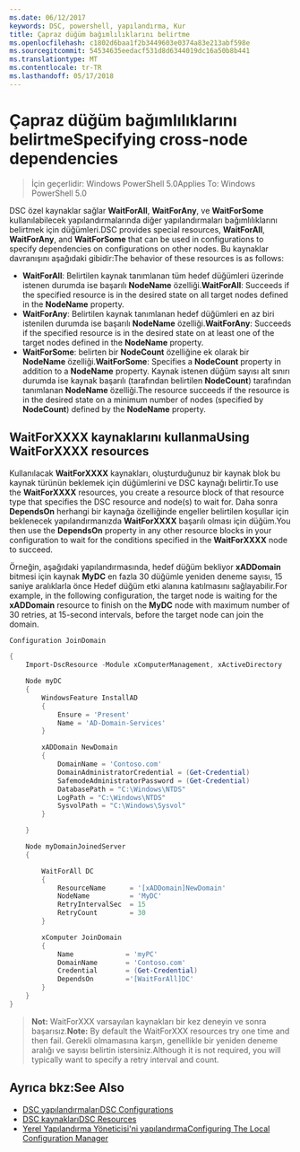 ```yaml
---
ms.date: 06/12/2017
keywords: DSC, powershell, yapılandırma, Kur
title: Çapraz düğüm bağımlılıklarını belirtme
ms.openlocfilehash: c1802d6baa1f2b3449603e0374a83e213abf598e
ms.sourcegitcommit: 54534635eedacf531d8d6344019dc16a50b8b441
ms.translationtype: MT
ms.contentlocale: tr-TR
ms.lasthandoff: 05/17/2018
---
```

# <a name="specifying-cross-node-dependencies"></a><span data-ttu-id="8e0ac-103">Çapraz düğüm bağımlılıklarını belirtme</span><span class="sxs-lookup"><span data-stu-id="8e0ac-103">Specifying cross-node dependencies</span></span>

> <span data-ttu-id="8e0ac-104">İçin geçerlidir: Windows PowerShell 5.0</span><span class="sxs-lookup"><span data-stu-id="8e0ac-104">Applies To: Windows PowerShell 5.0</span></span>

<span data-ttu-id="8e0ac-105">DSC özel kaynaklar sağlar **WaitForAll**, **WaitForAny**, ve **WaitForSome** kullanılabilecek yapılandırmalarında diğer yapılandırmaları bağımlılıklarını belirtmek için düğümleri.</span><span class="sxs-lookup"><span data-stu-id="8e0ac-105">DSC provides special resources, **WaitForAll**, **WaitForAny**, and **WaitForSome** that can be used in configurations to specify dependencies on configurations on other nodes.</span></span> <span data-ttu-id="8e0ac-106">Bu kaynaklar davranışını aşağıdaki gibidir:</span><span class="sxs-lookup"><span data-stu-id="8e0ac-106">The behavior of these resources is as follows:</span></span>

* <span data-ttu-id="8e0ac-107">**WaitForAll**: Belirtilen kaynak tanımlanan tüm hedef düğümleri üzerinde istenen durumda ise başarılı **NodeName** özelliği.</span><span class="sxs-lookup"><span data-stu-id="8e0ac-107">**WaitForAll**: Succeeds if the specified resource is in the desired state on all target nodes defined in the **NodeName** property.</span></span>
* <span data-ttu-id="8e0ac-108">**WaitForAny**: Belirtilen kaynak tanımlanan hedef düğümleri en az biri istenilen durumda ise başarılı **NodeName** özelliği.</span><span class="sxs-lookup"><span data-stu-id="8e0ac-108">**WaitForAny**: Succeeds if the specified resource is in the desired state on at least one of the target nodes defined in the **NodeName** property.</span></span>
* <span data-ttu-id="8e0ac-109">**WaitForSome**: belirten bir **NodeCount** özelliğine ek olarak bir **NodeName** özelliği.</span><span class="sxs-lookup"><span data-stu-id="8e0ac-109">**WaitForSome**: Specifies a **NodeCount** property in addition to a **NodeName** property.</span></span> <span data-ttu-id="8e0ac-110">Kaynak istenen düğüm sayısı alt sınırı durumda ise kaynak başarılı (tarafından belirtilen **NodeCount**) tarafından tanımlanan **NodeName** özelliği.</span><span class="sxs-lookup"><span data-stu-id="8e0ac-110">The resource succeeds if the resource is in the desired state on a minimum number of nodes (specified by **NodeCount**) defined by the **NodeName** property.</span></span>

## <a name="using-waitforxxxx-resources"></a><span data-ttu-id="8e0ac-111">WaitForXXXX kaynaklarını kullanma</span><span class="sxs-lookup"><span data-stu-id="8e0ac-111">Using WaitForXXXX resources</span></span>

<span data-ttu-id="8e0ac-112">Kullanılacak **WaitForXXXX** kaynakları, oluşturduğunuz bir kaynak blok bu kaynak türünün beklemek için düğümlerini ve DSC kaynağı belirtir.</span><span class="sxs-lookup"><span data-stu-id="8e0ac-112">To use the **WaitForXXXX** resources, you create a resource block of that resource type that specifies the DSC resource and node(s) to wait for.</span></span> <span data-ttu-id="8e0ac-113">Daha sonra **DependsOn** herhangi bir kaynağa özelliğinde engeller belirtilen koşullar için beklenecek yapılandırmanızda **WaitForXXXX** başarılı olması için düğüm.</span><span class="sxs-lookup"><span data-stu-id="8e0ac-113">You then use the **DependsOn** property in any other resource blocks in your configuration to wait for the conditions specified in the **WaitForXXXX** node to succeed.</span></span>

<span data-ttu-id="8e0ac-114">Örneğin, aşağıdaki yapılandırmasında, hedef düğüm bekliyor **xADDomain** bitmesi için kaynak **MyDC** en fazla 30 düğümle yeniden deneme sayısı, 15 saniye aralıklarla önce Hedef düğüm etki alanına katılmasını sağlayabilir.</span><span class="sxs-lookup"><span data-stu-id="8e0ac-114">For example, in the following configuration, the target node is waiting for the **xADDomain** resource to finish on the **MyDC** node with maximum number of 30 retries, at 15-second intervals, before the target node can join the domain.</span></span>

```powershell
Configuration JoinDomain

{
    Import-DscResource -Module xComputerManagement, xActiveDirectory

    Node myDC
    {
        WindowsFeature InstallAD
        {
            Ensure = 'Present'
            Name = 'AD-Domain-Services'
        }

        xADDomain NewDomain
        {
            DomainName = 'Contoso.com'
            DomainAdministratorCredential = (Get-Credential)
            SafemodeAdministratorPassword = (Get-Credential)
            DatabasePath = "C:\Windows\NTDS"
            LogPath = "C:\Windows\NTDS"
            SysvolPath = "C:\Windows\Sysvol"
        }

    }

    Node myDomainJoinedServer
    {

        WaitForAll DC
        {
            ResourceName      = '[xADDomain]NewDomain'
            NodeName          = 'MyDC'
            RetryIntervalSec  = 15
            RetryCount        = 30
        }

        xComputer JoinDomain
        {
            Name             = 'myPC'
            DomainName       = 'Contoso.com'
            Credential       = (Get-Credential)
            DependsOn        ='[WaitForAll]DC'
        }
    }
}
```

><span data-ttu-id="8e0ac-115">**Not:** WaitForXXX varsayılan kaynakları bir kez deneyin ve sonra başarısız.</span><span class="sxs-lookup"><span data-stu-id="8e0ac-115">**Note:** By default the WaitForXXX resources try one time and then fail.</span></span> <span data-ttu-id="8e0ac-116">Gerekli olmamasına karşın, genellikle bir yeniden deneme aralığı ve sayısı belirtin istersiniz.</span><span class="sxs-lookup"><span data-stu-id="8e0ac-116">Although it is not required, you will typically want to specify a retry interval and count.</span></span>

## <a name="see-also"></a><span data-ttu-id="8e0ac-117">Ayrıca bkz:</span><span class="sxs-lookup"><span data-stu-id="8e0ac-117">See Also</span></span>
* [<span data-ttu-id="8e0ac-118">DSC yapılandırmaları</span><span class="sxs-lookup"><span data-stu-id="8e0ac-118">DSC Configurations</span></span>](configurations.md)
* [<span data-ttu-id="8e0ac-119">DSC kaynakları</span><span class="sxs-lookup"><span data-stu-id="8e0ac-119">DSC Resources</span></span>](resources.md)
* [<span data-ttu-id="8e0ac-120">Yerel Yapılandırma Yöneticisi'ni yapılandırma</span><span class="sxs-lookup"><span data-stu-id="8e0ac-120">Configuring The Local Configuration Manager</span></span>](metaConfig.md)